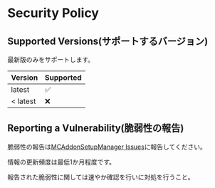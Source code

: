 # Security Policy

## Supported Versions(サポートするバージョン)

最新版のみをサポートします。

| Version | Supported          |
| ------- | ------------------ |
| latest   | :white_check_mark: |
| < latest   | :x:                |

## Reporting a Vulnerability(脆弱性の報告)

脆弱性の報告は[MCAddonSetupManager Issues](https://github.com/toka7290/MCAddonSetupManager/issues)に報告してください。

情報の更新頻度は最低1か月程度です。

報告された脆弱性に関しては速やか確認を行いに対処を行うこと。
